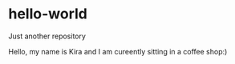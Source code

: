 # hello-world
Just another repository

Hello, my name is Kira and I am cureently sitting in a coffee shop:)
